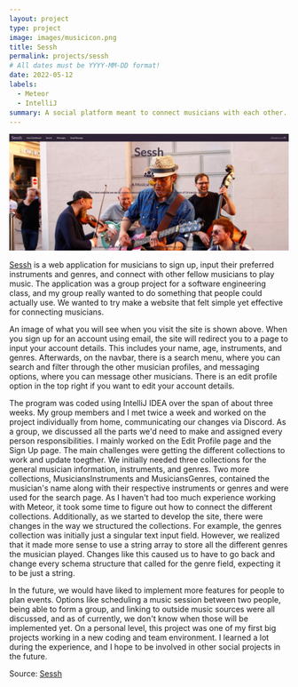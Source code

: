 ```yaml
---
layout: project
type: project
image: images/musicicon.png
title: Sessh
permalink: projects/sessh
# All dates must be YYYY-MM-DD format!
date: 2022-05-12
labels:
  - Meteor
  - IntelliJ
summary: A social platform meant to connect musicians with each other.
---
```


<img class="ui large center floated rounded image" src="../images/sesshHome.jpg">

[Sessh](https://sessh.xyz/#/) is a web application for musicians to sign up, input their preferred instruments and genres, and connect with other fellow musicians to play music. The application was a group project for a software engineering class, and my group really wanted to do something that people could actually use. We wanted to try make a website that felt simple yet effective for connecting musicians. 

An image of what you will see when you visit the site is shown above. When you sign up for an account using email, the site will redirect you to a page to input your account details. This includes your name, age, instruments, and genres. Afterwards, on the navbar, there is a search menu, where you can search and filter through the other musician profiles, and messaging options, where you can message other musicians. There is an edit profile option in the top right if you want to edit your account details.

The program was coded using IntelliJ IDEA over the span of about three weeks. My group members and I met twice a week and worked on the project individually from home, communicating our changes via Discord. As a group, we discussed all the parts we'd need to make and assigned every person responsibilities. I mainly worked on the Edit Profile page and the Sign Up page. The main challenges were getting the different collections to work and update toegther. We initially needed three collections for the general musician information, instruments, and genres. Two more collections, MusiciansInstruments and MusiciansGenres, contained the musician's name along with their respective instruments or genres and were used for the search page. As I haven't had too much experience working with Meteor, it took some time to figure out how to connect the different collections. Additionally, as we started to develop the site, there were changes in the way we structured the collections. For example, the genres collection was initially just a singular text input field. However, we realized that it made more sense to use a string array to store all the different genres the musician played. Changes like this caused us to have to go back and change every schema structure that called for the genre field, expecting it to be just a string.

In the future, we would have liked to implement more features for people to plan events. Options like scheduling a music session between two people, being able to form a group, and linking to outside music sources were all discussed, and as of currently, we don't know when those will be implemented yet. On a personal level, this project was one of my first big projects working in a new coding and team environment. I learned a lot during the experience, and I hope to be involved in other social projects in the future.


Source: <a href="https://github.com/mox-amber/sessh"><i class="large github icon"></i>Sessh</a>

